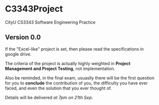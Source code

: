 # C3343Project
CityU CS3343 Software Engineering Practice

## Version 0.0

If the "Excel-like" project is set, then please read the specifications in google drive.

The criteria of the project is actually highly weighted in **Project Management and Project Testing**, not implementation.

Also be reminded, in the final exam, usuaslly there will be the first question for you to **conclude** the contribution of you, the difficulty you have ever faced, and even the solution that you ever thought of.

Details will be delivered *at 7pm on 21th Sep*.
